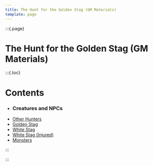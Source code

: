 ```yaml
---
title: The Hunt for the Golden Stag (GM Materials)
template: page
---
```


:::{.page}

# The Hunt for the Golden Stag (GM Materials)

:::{.toc}

# Contents

- ### Creatures and NPCs
- [Other Hunters](./creatures/other-hunters)
- [Golden Stag](./creatures/golden-stag)
- [White Stag](./creatures/white-stag)
- [White Stag (Injured)](./creatures/white-stag/injured)
- [Monsters](/wip)

:::

:::
